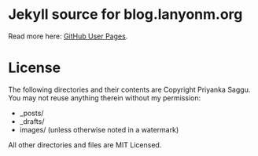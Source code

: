 # Jekyll source for blog.lanyonm.org
Read more here: [GitHub User Pages](https://help.github.com/articles/user-organization-and-project-pages).

# License
The following directories and their contents are Copyright Priyanka Saggu.  You may not reuse anything therein without my permission:

*   _posts/
*   _drafts/
*   images/ (unless otherwise noted in a watermark)

All other directories and files are MIT Licensed.

